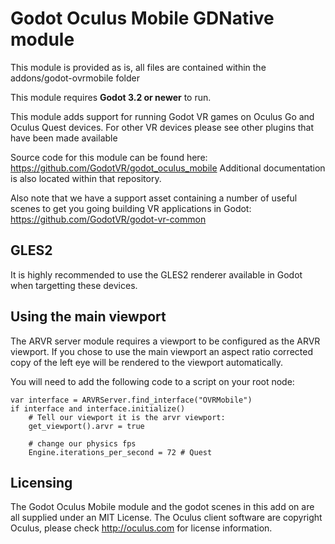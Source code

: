 # Godot Oculus Mobile GDNative module
This module is provided as is, all files are contained within the addons/godot-ovrmobile folder

This module requires **Godot 3.2 or newer** to run.

This module adds support for running Godot VR games on Oculus Go and Oculus Quest devices.
For other VR devices please see other plugins that have been made available 

Source code for this module can be found here:
https://github.com/GodotVR/godot_oculus_mobile
Additional documentation is also located within that repository.

Also note that we have a support asset containing a number of useful scenes to get you going building VR applications in Godot:
https://github.com/GodotVR/godot-vr-common

GLES2
-----
It is highly recommended to use the GLES2 renderer available in Godot when targetting these devices. 

Using the main viewport
-----------------------
The ARVR server module requires a viewport to be configured as the ARVR viewport. If you chose to use the main viewport an aspect ratio corrected copy of the left eye will be rendered to the viewport automatically.

You will need to add the following code to a script on your root node:

```
var interface = ARVRServer.find_interface("OVRMobile")
if interface and interface.initialize()
	# Tell our viewport it is the arvr viewport:
	get_viewport().arvr = true

	# change our physics fps
	Engine.iterations_per_second = 72 # Quest
```

Licensing
---------
The Godot Oculus Mobile module and the godot scenes in this add on are all supplied under an MIT License.
The Oculus client software are copyright Oculus, please check http://oculus.com for license information.
